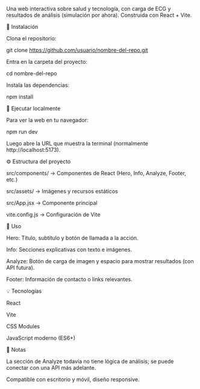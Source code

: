 Una web interactiva sobre salud y tecnología, con carga de ECG y resultados de análisis (simulación por ahora). Construida con React + Vite.

📂 Instalación

Clona el repositorio:

git clone https://github.com/usuario/nombre-del-repo.git


Entra en la carpeta del proyecto:

cd nombre-del-repo


Instala las dependencias:

npm install

🚀 Ejecutar localmente

Para ver la web en tu navegador:

npm run dev


Luego abre la URL que muestra la terminal (normalmente http://localhost:5173).

⚙️ Estructura del proyecto

src/components/ → Componentes de React (Hero, Info, Analyze, Footer, etc.)

src/assets/ → Imágenes y recursos estáticos

src/App.jsx → Componente principal

vite.config.js → Configuración de Vite

📝 Uso

Hero: Título, subtítulo y botón de llamada a la acción.

Info: Secciones explicativas con texto e imágenes.

Analyze: Botón de carga de imagen y espacio para mostrar resultados (con API futura).

Footer: Información de contacto o links relevantes.

💡 Tecnologías

React

Vite

CSS Modules

JavaScript moderno (ES6+)

📌 Notas

La sección de Analyze todavía no tiene lógica de análisis; se puede conectar con una API más adelante.

Compatible con escritorio y móvil, diseño responsive.